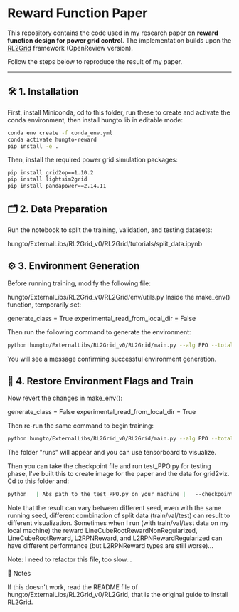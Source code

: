 # Reward Function Paper

This repository contains the code used in my research paper on **reward function design for power grid control**.
The implementation builds upon the  [RL2Grid](https://openreview.net/forum?id=7J2C4QnQrl) framework (OpenReview version).

Follow the steps below to reproduce the result of my paper.

---

## 🛠️ 1. Installation

First, install Miniconda, cd to this folder, run these to create and activate the conda environment, then install hungto lib in editable mode:

```bash
conda env create -f conda_env.yml
conda activate hungto-reward
pip install -e .
```

Then, install the required power grid simulation packages:

```bash
pip install grid2op==1.10.2
pip install lightsim2grid
pip install pandapower==2.14.11
```

## 🗂️ 2. Data Preparation

Run the notebook to split the training, validation, and testing datasets:

hungto/ExternalLibs/RL2Grid_v0/RL2Grid/tutorials/split_data.ipynb

## ⚙️ 3. Environment Generation

Before running training, modify the following file:

hungto/ExternalLibs/RL2Grid_v0/RL2Grid/env/utils.py
Inside the make_env() function, temporarily set:

generate_class = True
experimental_read_from_local_dir = False

Then run the following command to generate the environment:

```bash
python hungto/ExternalLibs/RL2Grid_v0/RL2Grid/main.py --alg PPO --total-timesteps 600000 --exp-tag YOURAGENTNAME --eval-freq 20000 --n-eval-episodes 100 --eval-env-id bus14_val --reward_fn LineCubeRootRewardNonRegularized --reward_factors 1.0 --reward_param_lsmrm_n_safe 3 --reward_param_lsmrm_n_overflow 3 --use-heuristic True --heuristic_type idle --action-type topology --additional-timesteps 100000 --n-minibatches 4 --n-envs 5 --n-steps 400 --n-threads 5 --deterministic-action False --gamma 0.9 --env-id bus14_train --vf-coef 0.5 --actor-lr 0.00003 --norm-adv True --norm-obs True --anneal-lr True --clip-coef 0.2 --critic-lr 0.0003 --difficulty 1 --gae-lambda 0.95 --clip-vfloss True --actor-act-fn tanh --actor-layers 256 128 64 --entropy-coef 0.01 --optimize-mem False --critic-act-fn tanh --critic-layers 512 256 256 --max-grad-norm 10 --update-epochs 40 --env-config-path scenario.json --th-deterministic True --wandb-mode offline --time-limit 9000 --seed 42 --cuda True --verbose True --track True
```

You will see a message confirming successful environment generation.

## 🔁 4. Restore Environment Flags and Train

Now revert the changes in make_env():

generate_class = False
experimental_read_from_local_dir = True

Then re-run the same command to begin training:

```bash
python hungto/ExternalLibs/RL2Grid_v0/RL2Grid/main.py --alg PPO --total-timesteps 600000 --exp-tag YOURAGENTNAME --eval-freq 20000 --n-eval-episodes 100 --eval-env-id bus14_val --reward_fn LineCubeRootRewardNonRegularized --reward_factors 1.0 --reward_param_lsmrm_n_safe 3 --reward_param_lsmrm_n_overflow 3 --use-heuristic True --heuristic_type idle --action-type topology --additional-timesteps 100000 --n-minibatches 4 --n-envs 5 --n-steps 400 --n-threads 5 --deterministic-action False --gamma 0.9 --env-id bus14_train --vf-coef 0.5 --actor-lr 0.00003 --norm-adv True --norm-obs True --anneal-lr True --clip-coef 0.2 --critic-lr 0.0003 --difficulty 1 --gae-lambda 0.95 --clip-vfloss True --actor-act-fn tanh --actor-layers 256 128 64 --entropy-coef 0.01 --optimize-mem False --critic-act-fn tanh --critic-layers 512 256 256 --max-grad-norm 10 --update-epochs 40 --env-config-path scenario.json --th-deterministic True --wandb-mode offline --time-limit 9000 --seed 42 --cuda True --verbose True --track True

```

The folder "runs" will appear and you can use tensorboard to visualize.

Then you can take the checkpoint file and run test_PPO.py for testing phase, I've built this to create image for the paper and the data for grid2viz. Cd to this folder and:


```bash
python   | Abs path to the test_PPO.py on your machine |   --checkpoint-path | Abs path of your checkpoint file |   --num-runner-episodes 100 --runner-output-dir "./namethatyouwant" --seed 123 --eval-env-id "bus14_val" --env-id "bus14_train" --action-type "topology" --difficulty 1 --cuda True --env-config-path "scenario.json" --norm-obs True  --use-heuristic True --th-deterministic True --n-threads 4 --deterministic-action False --alg PPO --norm-reward False --heuristic-type idle
```
Note that the result can vary between different seed, even with the same running seed, different combination of split data (train/val/test) can result to different visualization. Sometimes when I run (with train/val/test data on my local machine) the reward LineCubeRootRewardNonRegularized, LineCubeRootReward, L2RPNReward, and L2RPNRewardRegularized can have different performance (but L2RPNReward types are still worse)...

Note: I need to refactor this file, too slow...


📝 Notes

If this doesn't work, read the README file of hungto/ExternalLibs/RL2Grid_v0/RL2Grid, that is the original guide to install RL2Grid.
